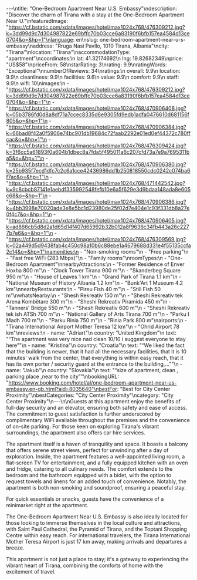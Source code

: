 ---\ntitle: "One-Bedroom Apartment Near U.S. Embassy"\ndescription: "Discover the charm of Tirana with a stay at the One-Bedroom Apartment Near U."\nfeaturedImage: "https://cf.bstatic.com/xdata/images/hotel/max1024x768/476309212.jpg?k=3dd99d9c7d304987822e69bffc70b03cce6a83190f6bfb157ea4584d13ce0704&o=&hp=1"\nlanguage: en\nslug: one-bedroom-apartment-near-u-s-embassy\naddress: "Rruga Nasi Pavllo, 1010 Tirana, Albania"\ncity: "Tirana"\nlocation: "Tirana"\naccommodationType: "apartment"\ncoordinates:\n  lat: 41.32174692\n  lng: 19.82682349\nprice: "US$58"\npriceFrom: 58\nstarRating: 3\nrating: 9.9\nratingWords: "Exceptional"\nnumberOfReviews: 34\nratings:\n  overall: 9.9\n  location: 9.9\n  cleanliness: 9.9\n  facilities: 9.6\n  value: 9.9\n  comfort: 9.9\n  staff: 9.9\n  wifi: 10\nimages:\n  - "https://cf.bstatic.com/xdata/images/hotel/max1024x768/476309212.jpg?k=3dd99d9c7d304987822e69bffc70b03cce6a83190f6bfb157ea4584d13ce0704&o=&hp=1"\n  - "https://cf.bstatic.com/xdata/images/hotel/max1024x768/470906408.jpg?k=05b3786fd0d8a8df71a7ccec8335d6e9305fd9edb1adfa0476610d681156f805&o=&hp=1"\n  - "https://cf.bstatic.com/xdata/images/hotel/max1024x768/470906384.jpg?k=66bad8f42a0f5906e74bc901db19684c72faab2292e01ed0ef44372c780ffcac&o=&hp=1"\n  - "https://cf.bstatic.com/xdata/images/hotel/max1024x768/476309424.jpg?k=3f6cc5a61893f0a604b1dbec8a7fda5f495011a6c207cfd73a7e9a7695311ba5&o=&hp=1"\n  - "https://cf.bstatic.com/xdata/images/hotel/max1024x768/470906380.jpg?k=25b935f7ecd1dfc7c2c6a1cce42436986dd1b250818550cdc0242c074ba6f7ac&o=&hp=1"\n  - "https://cf.bstatic.com/xdata/images/hotel/max1024x768/471442542.jpg?k=9c8cbcb87141e1aebdf335992548fefb10e6a5f629e3d9bdaa148ada8e605c68&o=&hp=1"\n  - "https://cf.bstatic.com/xdata/images/hotel/max1024x768/470906386.jpg?k=4bb3998e70020ade3e8e5bc1d23980de25f02d7e404e1c93f331db8a27e0f4c7&o=&hp=1"\n  - "https://cf.bstatic.com/xdata/images/hotel/max1024x768/470906405.jpg?k=ad866cb5d8d2a1d65d14f407d65992b32b012a8f9636c34fb443a26c2277b7e6&o=&hp=1"\n  - "https://cf.bstatic.com/xdata/images/hotel/max1024x768/476309569.jpg?k=02a449d5d9438fab4c450c98a10b6c88ebe1a4679688d331e4f55135ccfa2c14&o=&hp=1"\namenities:\n  - "Non-smoking rooms"\n  - "Free parking"\n  - "Fast free WiFi (283 Mbps)"\n  - "Family rooms"\nroomTypes:\n  - "One-Bedroom Apartment"\nnearbyAttractions:\n  - "Former Residence of Enver Hoxha 800 m"\n  - "Clock Tower Tirana 900 m"\n  - "Skanderbeg Square 950 m"\n  - "House of Leaves 1 km"\n  - "Grand Park of Tirana 1.1 km"\n  - "National Museum of History Albania 1.2 km"\n  - "Bunk'Art 1 Museum 4.2 km"\nnearbyRestaurants:\n  - "Pireu Fish 40 m"\n  - "Still Fish 50 m"\nwhatsNearby:\n  - "Shesh Rekreativ 150 m"\n  - "Sheshi Rekreativ tek Arena Kombëtare 300 m"\n  - "Sheshi Rekreativ Piramida 450 m"\n  - "Tanners' Bridge 550 m"\n  - "Shesh Rekreativ 600 m"\n  - "Sheshi Rekreativ tek ish ATSh 700 m"\n  - "National Gallery of Arts Tirana 700 m"\n  - "Parku I Madh 700 m"\n  - "Parku Rinia 750 m"\n  - "Rinia Park 800 m"\nairports:\n  - "Tirana International Airport Mother Teresa 12 km"\n  - "Ohrid Airport 78 km"\nreviews:\n  - name: "Adriart"\n    country: "United Kingdom"\n    text: "“The apartment was very nice nad clean 10/10 i suggest everyone to stay here”"\n  - name: "Kristina"\n    country: "Croatia"\n    text: "“We liked the fact that the building is newer, that it had all the necessary facilities, that it is 10 minutes' walk from the center, that everything is within easy reach, that it has its own porter / security guard at the entrance to the building,...”"\n  - name: "Jakub"\n    country: "Slovakia"\n    text: "“size of apartment, clean , parking place ,near to the city”"\nbookingURL: "https://www.booking.com/hotel/al/one-bedroom-apartment-near-us-embassy.en-gb.html?aid=8035640"\nbestFor: "Best for City Center Proximity"\nbestCategories: "City Center Proximity"\ncategory: "City Center Proximity"\n---\n\nGuests at this apartment enjoy the benefits of full-day security and an elevator, ensuring both safety and ease of access. The commitment to guest satisfaction is further underscored by complimentary WiFi available throughout the premises and the convenience of on-site parking. For those keen on exploring Tirana's vibrant surroundings, the apartment also offers car hire services.

The apartment itself is a haven of tranquility and space. It boasts a balcony that offers serene street views, perfect for unwinding after a day of exploration. Inside, the apartment features a well-appointed living room, a flat-screen TV for entertainment, and a fully equipped kitchen with an oven and fridge, catering to all culinary needs. The comfort extends to the bedroom and the bathroom equipped with a bidet, with the option to request towels and linens for an added touch of convenience. Notably, the apartment is both non-smoking and soundproof, ensuring a peaceful stay.

For quick essentials or snacks, guests have the convenience of a minimarket right at the apartment. 

The One-Bedroom Apartment Near U.S. Embassy is also ideally located for those looking to immerse themselves in the local culture and attractions, with Saint Paul Cathedral, the Pyramid of Tirana, and the Toptani Shopping Centre within easy reach. For international travelers, the Tirana International Mother Teresa Airport is just 17 km away, making arrivals and departures a breeze.

This apartment is not just a place to stay; it's a gateway to experiencing the vibrant heart of Tirana, combining the comforts of home with the excitement of travel.